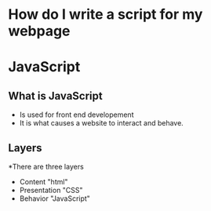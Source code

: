 # How do I write a script for my webpage 

# JavaScript
## What is JavaScript

 * Is used for front end developement
 * It is what causes a website to interact and behave.

 ## Layers
  *There are three layers 
  - Content "html"
  - Presentation "CSS"
  - Behavior "JavaScript"
